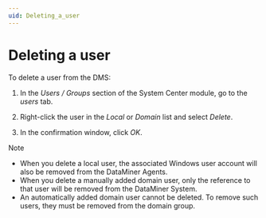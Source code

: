```yaml
---
uid: Deleting_a_user
---
```


# Deleting a user

To delete a user from the DMS:

1. In the *Users / Groups* section of the System Center module, go to the *users* tab.

2. Right-click the user in the *Local* or *Domain* list and select *Delete*.

3. In the confirmation window, click *OK*.

> [!NOTE]
> - When you delete a local user, the associated Windows user account will also be removed from the DataMiner Agents.
> - When you delete a manually added domain user, only the reference to that user will be removed from the DataMiner System.
> - An automatically added domain user cannot be deleted. To remove such users, they must be removed from the domain group.
>
